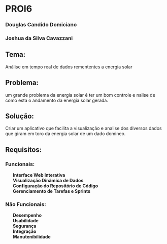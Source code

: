 # PROI6
<h3>Douglas Candido Domiciano</h3>
<h3>Joshua da Silva Cavazzani</h3>

<h2>Tema:</h2>
<p>Análise em tempo real de dados remententes a energia solar</p>

<h2>Problema:</h2>
<p>um grande problema da energia solar é ter um bom controle e nalise de como esta o andamento da energia solar gerada.</p>

<h2>Solução:</h2>
<p>Criar um aplicativo que facilita a visualização e analise dos diversos dados que giram em toro da energia solar de um dado domineo.</p>

<h2>Requisitos:</h2>

<h3>Funcionais:</h3>

<ul>
    <p>
        <b>Interface Web Interativa</b><br>
        <b>Visualização Dinãmica de Dados</b><br>
        <b>Configuração do Repositório de Código</b><br>
        <b>Gerenciamento de Tarefas e Sprints</b><br>
    </p>
</ul>

<h3>Não Funcionais:</h3>

<ul>
    <p>
        <b>Desempenho</b><br>
        <b>Usabilidade</b><br>
        <b>Segurança</b><br>
        <b>Integração</b><br>
        <b>Manutenibilidade</b><br>
    </p>
</ul>


